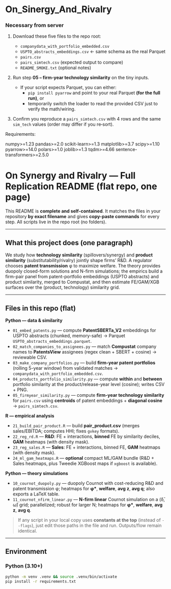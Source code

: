 # On_Sinergy_And_Rivalry

### Necessary from server

1) Download these five files to the repo root:
   - `companydata_with_portfolio_embedded.csv`
   - `USPTO_abstracts_embeddings.csv`  ← same schema as the real Parquet
   - `pairs.csv`
   - `pairs_simtech.csv` (expected output to compare)
   - `README_SMOKE.txt` (optional notes)

2) Run step **05 – firm‑year technology similarity** on the tiny inputs.
   - If your script expects Parquet, you can either:
     - `pip install pyarrow` and point to your real Parquet **(for the full run)**, or
     - temporarily switch the loader to read the provided CSV just to verify the math/wiring.

3) Confirm you reproduce a `pairs_simtech.csv` with 4 rows and the same `sim_tech` values
   (order may differ if you re‑sort).

Requirements:

numpy>=1.23
pandas>=2.0
scikit-learn>=1.3
matplotlib>=3.7
scipy>=1.10
pyarrow>=14.0
polars>=1.0
joblib>=1.3
tqdm>=4.66
sentence-transformers>=2.5.0

# On Synergy and Rivalry — Full Replication README (flat repo, one page)

This README is **complete and self-contained**. It matches the files in your repository **by exact filename** and gives **copy-paste commands** for every step. All scripts live in the repo root (no folders).

---

## What this project does (one paragraph)

We study how **technology similarity** (spillovers/synergy) and **product similarity** (substitutability/rivalry) jointly shape firms’ R&D. A regulator chooses **patent transmission** φ to maximize welfare. The theory provides duopoly closed-form solutions and N-firm simulations; the empirics build a firm-pair panel from patent-portfolio embeddings (USPTO abstracts) and product similarity, merged to Compustat, and then estimate FE/GAM/XGB surfaces over the (product, technology) similarity grid.

---

## Files in this repo (flat)

**Python — data & similarity**
- `01_embed_patents.py` — compute **PatentSBERTa_V2** embeddings for USPTO abstracts (chunked, memory-safe) → Parquet `USPTO_abstracts_embeddings.parquet`.
- `02_match_companies_to_assignees.py` — match **Compustat** company names to **PatentsView** assignees (regex clean + SBERT + cosine) → reviewable CSV.
- `03_make_company_portfolios.py` — build **firm-year patent portfolios** (rolling 5-year window) from validated matches → `companydata_with_portfolio_embedded.csv`.
- `04_products_portfolio_similarity.py` — compute **within** and **between** portfolio similarity at the product/release-year level (cosine); writes CSV + PNG.
- `05_firmyear_similarity.py` — compute **firm-year technology similarity** for `pairs.csv` using **centroids** of patent embeddings + **diagonal cosine** → `pairs_simtech.csv`.

**R — empirical analysis**
- `21_build_pair_product.R` — build **pair_product.csv** (merges sales/EBITDA; computes HHI; fixes `gvkey` formats).
- `22_reg_rd.R` — **R&D**: FE + interactions, **binned** FE by similarity deciles, **GAM** heatmaps (with density mask).
- `23_reg_sales.R` — **Sales**: FE + interactions, binned FE, **GAM** heatmaps (with density mask).
- `24_ml_gam_heatmaps.R` — **optional** compact ML/GAM bundle (R&D + Sales heatmaps, plus Tweedie XGBoost maps if `xgboost` is available).

**Python — theory simulations**
- `10_cournot_duopoly.py` — duopoly Cournot with cost-reducing R&D and patent transmission φ; heatmaps for **φ\***, **welfare**, **avg z**, **avg q**; also exports a LaTeX table.
- `11_cournot_nfirm_linear.py` — **N-firm linear** Cournot simulation on a (δ̄, ω̄) grid; parallelized; robust for larger N; heatmaps for **φ\***, **welfare**, **avg z**, **avg q**.

> If any script in your local copy uses **constants at the top** (instead of `--flags`), just edit those paths in the file and run. Outputs/flow remain identical.

---

## Environment

### Python (3.10+)
```bash
python -m venv .venv && source .venv/bin/activate
pip install -r requirements.txt



